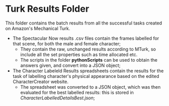 # Turk Results Folder
This folder contains the batch results from all the successful tasks created on Amazon's Mechanical Turk. 
* The Spectacular Now results .csv files contain the frames labelled for that scene, for both the male and female character;
    * They contain the raw, unchanged results according to MTurk, so include all the set properties such as time allocated etc.
    * The scripts in the folder **pythonScripts** can be used to obtain the answers given, and convert into a JSON object;
* The Character Labeleld Results spreadsheets contain the results for the task of labelling character's physical appearance based on the edited CharacterCreator website.
    * The spreadsheet was converted to a JSON object, which was then evaluated for the best labelled results: this is stored in _CharacterLabelledDetailsBest.json_;
